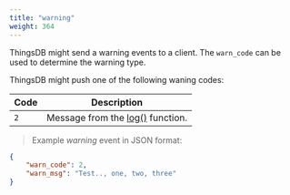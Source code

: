 ```yaml
---
title: "warning"
weight: 364
---
```


ThingsDB might send a warning events to a client. The `warn_code` can be used
to determine the warning type.

ThingsDB might push one of the following waning codes:

Code | Description
---- | -----------
`2`  | Message from the [log()](../../collection-api/log) function.

> Example *warning* event in JSON format:

```json
{
    "warn_code": 2,
    "warn_msg": "Test.., one, two, three"
}
```
